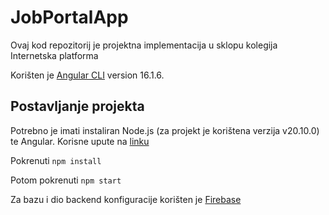 # JobPortalApp

Ovaj kod repozitorij je projektna implementacija u sklopu kolegija Internetska platforma 

Korišten je  [Angular CLI](https://github.com/angular/angular-cli) version 16.1.6.

## Postavljanje projekta

Potrebno je imati instaliran Node.js (za projekt je korištena verzija v20.10.0) te Angular. Korisne upute na [linku](https://medium.com/@krishsurya1249/angular-cli-setup-guide-8ed868c68572)

Pokrenuti `npm install`

Potom pokrenuti `npm start`

Za bazu i dio backend konfiguracije korišten je [Firebase](https://firebase.google.com/)

